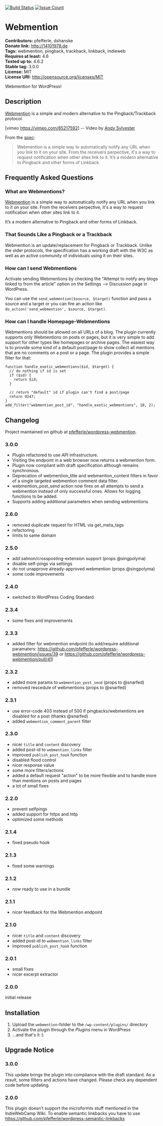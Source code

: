 [![Build Status](https://travis-ci.org/pfefferle/wordpress-webmention.svg?branch=master)](https://travis-ci.org/pfefferle/wordpress-webmention) [![Issue Count](https://codeclimate.com/github/pfefferle/wordpress-webmention/badges/issue_count.svg)](https://codeclimate.com/github/pfefferle/wordpress-webmention) 

# Webmention #
**Contributors:** pfefferle, dshanske  
**Donate link:** http://14101978.de  
**Tags:** webmention, pingback, trackback, linkback, indieweb  
**Requires at least:** 4.6  
**Tested up to:** 4.6.2  
**Stable tag:** 3.0.0  
**License:** MIT  
**License URI:** http://opensource.org/licenses/MIT  

Webmention for WordPress!

## Description ##

[Webmention](http://www.w3.org/TR/webmention/) is a simple and modern alternative to the Pingback/Trackback protocol.

[vimeo https://vimeo.com/85217592]
-- Video by [Andy Sylvester](http://andysylvester.com/2014/01/27/working-with-webmention-video/)

From the [spec](http://www.w3.org/TR/webmention/):

> Webmention is a simple way to automatically notify any URL when you link to it on your site.
> From the receivers perpective, it's a way to request notification when other sites link to it.
> It’s a modern alternative to Pingback and other forms of Linkback.

## Frequently Asked Questions ##

### What are Webmentions? ###

[Webmention](http://www.w3.org/TR/webmention/) is a simple way to automatically notify any URL when you link to it on your site. From the receivers perpective, it's a way to request notification when other sites link to it.

It’s a modern alternative to Pingback and other forms of Linkback.

### That Sounds Like a Pingback or a Trackback ###

Webmention is an update/replacement for Pingback or Trackback. Unlike the older protocols, the
specification has a working draft with the W3C as well as an active community of individuals using
it on their sites.

### How can I send Webmentions ###

Activate sending Webmentions by checking the "Attempt to notify any blogs linked to from the article" option on the Settings --> Discussion page in WordPress.

You can use the `send_webmention($source, $target)` function and pass a source and a target or you can fire an action like `do_action('send_webmention', $source, $target)`.

### How can I handle Homepage-Webmentions ###

Webmentions should be allowed on all URLs of a blog. The plugin currently supports only Webmentions on
posts or pages, but it is very simple to add support for other types like homepages or archive pages.
The easiest way is to provide some kind of a default post/page to show collect all mentions that are no
comments on a post or a page. The plugin provides a simple filter for that:

    function handle_exotic_webmentions($id, $target) {
      // do nothing if id is set
      if ($id) {
        return $id;
      }

      // return "default" id if plugin can't find a post/page
      return 9247;
    }
    add_filter("webmention_post_id", "handle_exotic_webmentions", 10, 2);

## Changelog ##

Project maintained on github at [pfefferle/wordpress-webmention](https://github.com/pfefferle/wordpress-webmention).

### 3.0.0 ###

* Plugin refactored to use API infrastructure.
* Visiting the endpoint in a web browser now returns a webmention form.
* Plugin now compliant with draft specification although remains synchronous.
* Deprecation of webmention_title and webmention_content filters in favor of a single targeted webmention comment data filter.
* webmention_post_send action now fires on all attempts to send a webmention instead of only successful ones. Allows for logging functions to be added.
* Supports adding additional parameters when sending webmentions

### 2.6.0 ###

* removed duplicate request for HTML via get_meta_tags
* refactoring
* limits to same domain

### 2.5.0 ###

* add salmon/crossposting-extension support (props @singpolyma)
* disable self-pings via settings
* do not unapprove already-approved webmention (props @singpolyma)
* some code improvements

### 2.4.0 ###

* switched to WordPress Coding Standard

### 2.3.4 ###

* some fixes and improvements

### 2.3.3 ###

* added filter for webmention endpoint (to add/require additional paramaters: <https://github.com/pfefferle/wordpress-webmention/issues/39> or <https://github.com/pfefferle/wordpress-webmention/pull/41>)

### 2.3.2 ###

* added more params to `webmention_post_send` (props to @snarfed)
* removed rescedule of webmentions (props to @snarfed)

### 2.3.1 ###

* use error-code 403 instead of 500 if pingbacks/webmentions are disabled for a post (thanks @snarfed)
* added `webmention_comment_parent` filter

### 2.3.0 ###

* nicer `title` and `content` discovery
* added post-id to `webmention_links` filter
* improved `publish_post_hook` function
* disabled flood control
* nicer response value
* some more filters/actions
* added a default request "action" to be more flexible and to handle more than mentions on posts and pages
* a lot of small fixes

### 2.2.0 ###

* prevent selfpings
* added support for https and http
* optimized some methods

### 2.1.4 ###

* fixed pseudo hook

### 2.1.3 ###

* fixed some warnings

### 2.1.2 ###

* now ready to use in a bundle

### 2.1.1 ###

* nicer feedback for the Webmention endpoint

### 2.1.0 ###

* nicer `title` and `content` discovery
* added post-id to `webmention_links` filter
* improved `publish_post_hook` function

### 2.0.1 ###

* small fixes
* nicer excerpt extractor

### 2.0.0 ###

initial release

## Installation ##

1. Upload the `webmention`-folder to the `/wp-content/plugins/` directory
2. Activate the plugin through the *Plugins* menu in WordPress
3. ...and that's it :)

## Upgrade Notice ##

### 3.0.0 ###

This update brings the plugin into compliance with the draft standard. As a result, some filters and
actions have changed. Please check any dependent code before updating.

### 2.0.0 ###

This plugin doesn't support the microformts stuff mentioned in the IndieWebCamp Wiki.
To enable semantic linkbacks you have to use <https://github.com/pfefferle/wordpress-semantic-linkbacks>
